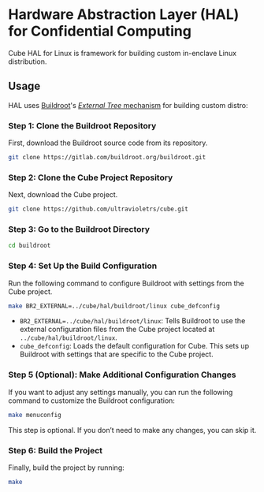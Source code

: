 # Hardware Abstraction Layer (HAL) for Confidential Computing

Cube HAL for Linux is framework for building custom in-enclave Linux distribution.

## Usage

HAL uses [Buildroot](https://buildroot.org/)'s [_External Tree_ mechanism](https://buildroot.org/downloads/manual/manual.html#outside-br-custom) for building custom distro:

### Step 1: Clone the Buildroot Repository

First, download the Buildroot source code from its repository.

```bash
git clone https://gitlab.com/buildroot.org/buildroot.git
```

### Step 2: Clone the Cube Project Repository

Next, download the Cube project.

```bash
git clone https://github.com/ultravioletrs/cube.git
```

### Step 3: Go to the Buildroot Directory

```bash
cd buildroot
```

### Step 4: Set Up the Build Configuration

Run the following command to configure Buildroot with settings from the Cube project.

```bash
make BR2_EXTERNAL=../cube/hal/buildroot/linux cube_defconfig
```

- `BR2_EXTERNAL=../cube/hal/buildroot/linux`: Tells Buildroot to use the external configuration files from the Cube project located at `../cube/hal/buildroot/linux`.
- `cube_defconfig`: Loads the default configuration for Cube. This sets up Buildroot with settings that are specific to the Cube project.

### Step 5 (Optional): Make Additional Configuration Changes

If you want to adjust any settings manually, you can run the following command to customize the Buildroot configuration:

```bash
make menuconfig
```

This step is optional. If you don’t need to make any changes, you can skip it.

### Step 6: Build the Project

Finally, build the project by running:

```bash
make
```
